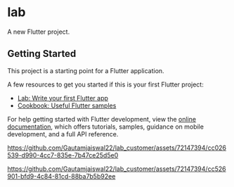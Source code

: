 # lab

A new Flutter project.

## Getting Started

This project is a starting point for a Flutter application.

A few resources to get you started if this is your first Flutter project:

- [Lab: Write your first Flutter app](https://docs.flutter.dev/get-started/codelab)
- [Cookbook: Useful Flutter samples](https://docs.flutter.dev/cookbook)

For help getting started with Flutter development, view the
[online documentation](https://docs.flutter.dev/), which offers tutorials,
samples, guidance on mobile development, and a full API reference.


https://github.com/Gautamjaiswal22/lab_customer/assets/72147394/cc026539-d990-4cc7-835e-7b47ce25d5e0



https://github.com/Gautamjaiswal22/lab_customer/assets/72147394/cc526901-bfd9-4c84-81cd-88ba7b5b92ee

